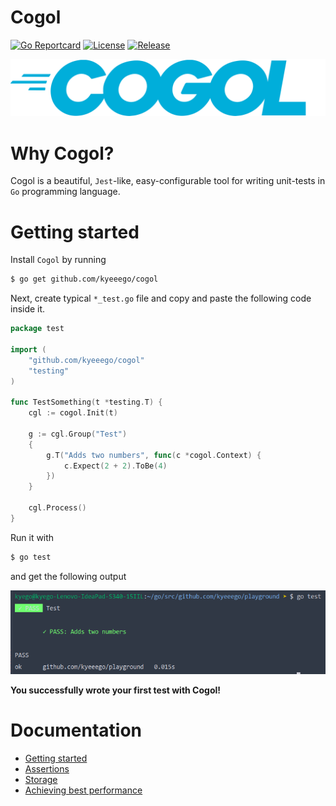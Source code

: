 # Cogol

[![Go Reportcard](https://goreportcard.com/badge/github.com/kyeeego/cogol)](https://goreportcard.com/report/github.com/kyeeego/cogol)
[![License](https://img.shields.io/github/license/kyeeego/cogol.svg)](https://github.com/kyeeego/cogol/blob/master/LICENSE.md)
[![Release](https://img.shields.io/github/release/kyeeego/cogol.svg)](https://github.com/kyeeego/cogol/releases/latest)

![Cogol](./assets/cogol-logo.png)

# Why Cogol?

Cogol is a beautiful, ```Jest```-like, easy-configurable tool for writing unit-tests in ```Go``` programming language.

# Getting started

Install ```Cogol``` by running

```bash
$ go get github.com/kyeeego/cogol
```

Next, create typical ```*_test.go``` file and copy and paste the following code inside it.

```go
package test

import (
	"github.com/kyeeego/cogol"
	"testing"
)

func TestSomething(t *testing.T) {
	cgl := cogol.Init(t)

	g := cgl.Group("Test")
	{
		g.T("Adds two numbers", func(c *cogol.Context) {
			c.Expect(2 + 2).ToBe(4)
		})
	}

	cgl.Process()
}
```

Run it with 
```bash
$ go test
```

and get the following output

![Cogol test results](./assets/cogol-result.png)

**You successfully wrote your first test with Cogol!**

# Documentation

* [Getting started](./examples/getting_started)
* [Assertions](./examples/assertions)
* [Storage](./examples/storage)
* [Achieving best performance](./examples/performance)